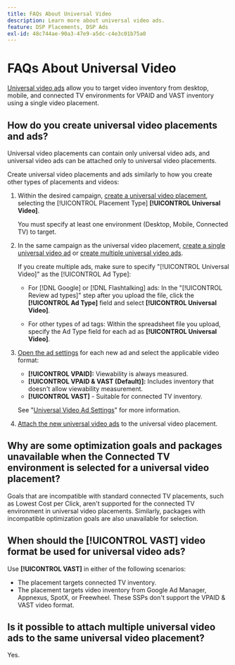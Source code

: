 ```yaml
---
title: FAQs About Universal Video
description: Learn more about universal video ads.
feature: DSP Placements, DSP Ads
exl-id: 48c744ae-90a3-47e9-a5dc-c4e3c01b75a0
---
```

# FAQs About Universal Video

[Universal video ads](/help/dsp/campaign-management/ads/ad-about.md#ad-types) allow you to target video inventory from desktop, mobile, and connected TV environments for VPAID and VAST inventory using a single video placement.

## How do you create universal video placements and ads?

Universal video placements can contain only universal video ads, and universal video ads can be attached only to universal video placements.

Create universal video placements and ads similarly to how you create other types of placements and videos:

1. Within the desired campaign, [create a universal video placement](/help/dsp/campaign-management/placements/placement-create.md), selecting the [!UICONTROL Placement Type] **[!UICONTROL Universal Video]**.

   You must specify at least one environment (Desktop, Mobile, Connected TV) to target.

1. In the same campaign as the universal video placement, [create a single universal video ad](/help/dsp/campaign-management/ads/ad-create.md) or [create multiple universal video ads](/help/dsp/campaign-management/ads/ad-create-multiple.md).

   If you create multiple ads, make sure to specify "[!UICONTROL Universal Video]" as the [!UICONTROL Ad Type]:
   
   * For [!DNL Google] or [!DNL Flashtalking] ads: In the "[!UICONTROL Review ad types]" step after you upload the file, click the **[!UICONTROL Ad Type]** field and select **[!UICONTROL Universal Video]**.
   
   * For other types of ad tags: Within the spreadsheet file you upload, specify the Ad Type field for each ad as **[!UICONTROL Universal Video]**.

1. [Open the ad settings](/help/dsp/campaign-management/ads/ad-edit.md) for each new ad and select the applicable video format:

   * **[!UICONTROL VPAID]:** Viewability is always measured.
   * **[!UICONTROL VPAID & VAST (Default)]:** Includes inventory that doesn't allow viewability measurement.
   * **[!UICONTROL VAST]** - Suitable for connected TV inventory.

   See "[Universal Video Ad Settings](/help/dsp/campaign-management/ads/ad-settings-universal-video.md)" for more information.

1. [Attach the new universal video ads](/help/dsp/campaign-management/ads/ad-attach-placement.md) to the universal video placement.

## Why are some optimization goals and packages unavailable when the Connected TV environment is selected for a universal video placement?

Goals that are incompatible with standard connected TV placements, such as Lowest Cost per Click, aren't supported for the connected TV environment in universal video placements. Similarly, packages with incompatible optimization goals are also unavailable for selection. 

## When should the **[!UICONTROL VAST]** video format be used for universal video ads? 

Use **[!UICONTROL VAST]** in either of the following scenarios:

* The placement targets connected TV inventory.
* The placement targets video inventory from Google Ad Manager, Appnexus, SpotX, or Freewheel. These SSPs don't support the VPAID & VAST video format.

## Is it possible to attach multiple universal video ads to the same universal video placement?

Yes.
